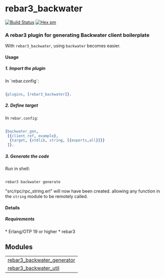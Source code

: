 

# rebar3_backwater #

[![Build Status](https://travis-ci.org/g-andrade/rebar3_backwater.png?branch=master)](https://travis-ci.org/g-andrade/rebar3_backwater)
[![Hex pm](http://img.shields.io/hexpm/v/rebar3_backwater.svg?style=flat)](https://hex.pm/packages/rebar3_backwater)


### <a name="A_rebar3_plugin_for_generating_Backwater_client_boilerplate">A rebar3 plugin for generating Backwater client boilerplate</a> ###

With `rebar3_backwater`, using `backwater` becomes easier.


#### <a name="Usage">Usage</a> ####

<h5><a name="1._Import_the_plugin">1. Import the plugin</a></h5>
In `rebar.config`:

```erlang

{plugins, [rebar3_backwater]}.

```

<h5><a name="2._Define_target">2. Define target</a></h5>

In `rebar.config`:

```erlang

{backwater_gen,
 [{client_ref, example},
  {target, {stdlib, string, [{exports,all}]}}
 ]}.

```

<h5><a name="3._Generate_the_code">3. Generate the code</a></h5>
Run in shell:

```

rebar3 backwater generate

```

"src/rpc/rpc_string.erl" will now have been created.
allowing any function in the `string` module to be
remotely called.


#### <a name="Details">Details</a> ####

<h5><a name="Requirements">Requirements</a></h5>
* Erlang/OTP 19 or higher
* rebar3


## Modules ##


<table width="100%" border="0" summary="list of modules">
<tr><td><a href="https://github.com/g-andrade/rebar3_backwater/blob/master/doc/rebar3_backwater_generator.md" class="module">rebar3_backwater_generator</a></td></tr>
<tr><td><a href="https://github.com/g-andrade/rebar3_backwater/blob/master/doc/rebar3_backwater_util.md" class="module">rebar3_backwater_util</a></td></tr></table>

